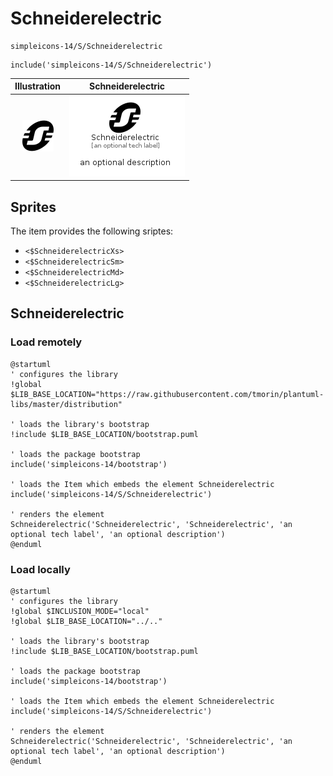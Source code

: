 # Schneiderelectric


```text
simpleicons-14/S/Schneiderelectric
```

```text
include('simpleicons-14/S/Schneiderelectric')
```



| Illustration | Schneiderelectric |
| :---: | :---: |
| ![illustration for Illustration](../../simpleicons-14/S/Schneiderelectric.png) | ![illustration for Schneiderelectric](../../simpleicons-14/S/Schneiderelectric.Local.png) |



## Sprites
The item provides the following sriptes:

- `<$SchneiderelectricXs>`
- `<$SchneiderelectricSm>`
- `<$SchneiderelectricMd>`
- `<$SchneiderelectricLg>`





## Schneiderelectric

### Load remotely
```plantuml
@startuml
' configures the library
!global $LIB_BASE_LOCATION="https://raw.githubusercontent.com/tmorin/plantuml-libs/master/distribution"

' loads the library's bootstrap
!include $LIB_BASE_LOCATION/bootstrap.puml

' loads the package bootstrap
include('simpleicons-14/bootstrap')

' loads the Item which embeds the element Schneiderelectric
include('simpleicons-14/S/Schneiderelectric')

' renders the element
Schneiderelectric('Schneiderelectric', 'Schneiderelectric', 'an optional tech label', 'an optional description')
@enduml
```

### Load locally
```plantuml
@startuml
' configures the library
!global $INCLUSION_MODE="local"
!global $LIB_BASE_LOCATION="../.."

' loads the library's bootstrap
!include $LIB_BASE_LOCATION/bootstrap.puml

' loads the package bootstrap
include('simpleicons-14/bootstrap')

' loads the Item which embeds the element Schneiderelectric
include('simpleicons-14/S/Schneiderelectric')

' renders the element
Schneiderelectric('Schneiderelectric', 'Schneiderelectric', 'an optional tech label', 'an optional description')
@enduml
```

